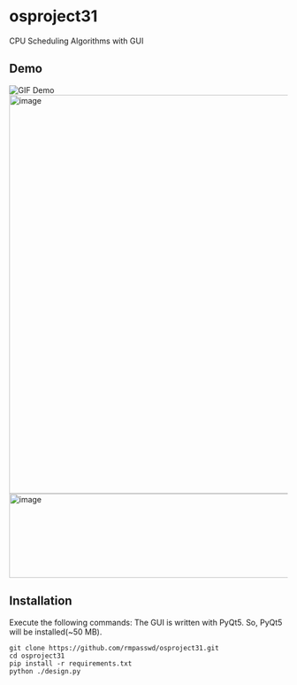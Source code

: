 # osproject31
CPU Scheduling Algorithms with GUI

## Demo
![GIF Demo]( https://github.com/rmpasswd/rmpasswd/blob/main/osproject31.demo.gif)
<img width="797" height="720" alt="image" src="https://github.com/user-attachments/assets/551b1fc6-6580-44cf-b1d3-af9ea4d11cf4" />
<img width="738" height="152" alt="image" src="https://github.com/user-attachments/assets/38c37f6e-d239-41a2-8315-19ec25c7ca65" />


## Installation

Execute the following commands:
The GUI is written with PyQt5. So, PyQt5 will be installed(~50 MB). 
```
git clone https://github.com/rmpasswd/osproject31.git
cd osproject31
pip install -r requirements.txt
python ./design.py
```
